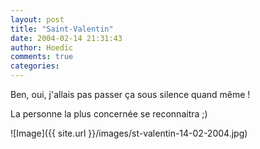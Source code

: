 ```yaml
---
layout: post
title: "Saint-Valentin"
date: 2004-02-14 21:31:43
author: Hoedic
comments: true
categories: 
---
```



Ben, oui, j'allais pas passer ça sous silence quand même !

La personne la plus concernée se reconnaitra ;)

![Image]({{ site.url }}/images/st-valentin-14-02-2004.jpg)
